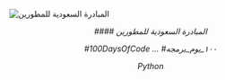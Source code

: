 ![المبادرة السعودية للمطورين](https://pbs.twimg.com/profile_images/1084013687004893184/fUYnr5lF_400x400.jpg)
<p align="center">
  <em>
    #### المبادرة السعودية للمطورين
  </em>
  <br />
  
  <p align="center">
  <em>
#100DaysOfCode ...
#١٠٠_يوم_برمجه  
  </em>
  <br />


<p align="center">
  <em>
    Python
  </em>
  <br />

